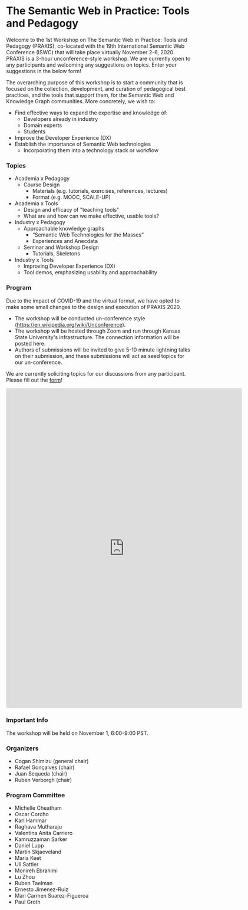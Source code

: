 # The Semantic Web in Practice: Tools and Pedagogy
Welcome to the 1st Workshop on The Semantic Web in Practice: Tools and Pedagogy (PRAXIS), co-located with the 19th International Semantic Web Conference (ISWC) that will take place virtually November 2-6, 2020. PRAXIS is a 3-hour unconference-style workshop. We are currently open to any participants and welcoming any suggestions on topics. Enter your suggestions in the below form!

The overarching purpose of this workshop is to start a community that is focused on the collection, development, and curation of pedagogical best practices, and the tools that support them, for the Semantic Web and Knowledge Graph communities. More concretely, we wish to:

* Find effective ways to expand the expertise and knowledge of:
    * Developers already in industry
    * Domain experts
    * Students
* Improve the Developer Experience (DX)
* Establish the importance of Semantic Web technologies 
    * Incorporating them into a technology stack or workflow

### Topics
* Academia x Pedagogy
    * Course Design
        * Materials (e.g. tutorials, exercises, references, lectures)
        * Format (e.g. MOOC, SCALE-UP)
* Academia x Tools
    * Design and efficacy of "teaching tools" 
    * What are and how can we make effective, usable tools?
* Industry x Pedagogy
    * Approachable knowledge graphs
        * “Semantic Web Technologies for the Masses”
        * Experiences and Anecdata
    * Seminar and Workshop Design
        * Tutorials, Skeletons
* Industry x Tools
    * Improving Developer Experience (DX)
    * Tool demos, emphasizing usability and approachability

### Program
Due to the impact of COVID-19 and the virtual format, we have opted to make some small changes to the design and execution of PRAXIS 2020. 

* The workshop will be conducted un-conference style (https://en.wikipedia.org/wiki/Unconference).
* The workshop will be hosted through Zoom and run through Kansas State University's infrastructure. The connection information will be posted here.
* Authors of submissions will be invited to give 5-10 minute lightning talks on their submission, and these submissions will act as seed topics for our un-conference.

We are currently soliciting topics for our discussions from any participant. Please fill out the [form](https://forms.gle/VeY52qKFsxWFY4zM9)!


<iframe src="https://docs.google.com/forms/d/e/1FAIpQLScHCwoH3HsAApIiOAX-DWc63bie-T3MVQpTJcK0BRYUokwvvg/viewform?embedded=true" width="640" height="868" frameborder="0" marginheight="0" marginwidth="0">Loading…</iframe>

### Important Info
The workshop will be held on November 1, 6:00-9:00 PST.

### Organizers
* Cogan Shimizu (general chair)
* Rafael Gonçalves (chair)
* Juan Sequeda (chair)
* Ruben Verborgh (chair)

### Program Committee
* Michelle Cheatham
* Oscar Corcho
* Karl Hammar
* Raghava Mutharaju
* Valentina Anita Carriero
* Kamruzzaman Sarker
* Daniel Lupp
* Martin Skjaeveland
* Maria Keet
* Uli Sattler
* Monireh Ebrahimi
* Lu Zhou
* Ruben Taelman
* Ernesto Jimenez-Ruiz
* Mari Carmen Suarez-Figueroa
* Paul Groth